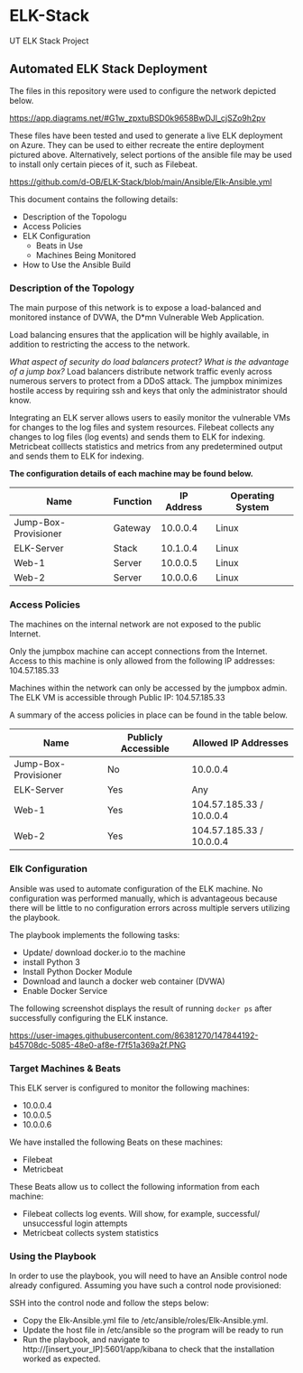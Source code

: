 # ELK-Stack
UT ELK Stack Project
## Automated ELK Stack Deployment

The files in this repository were used to configure the network depicted below.

https://app.diagrams.net/#G1w_zpxtuBSD0k9658BwDJl_cjSZo9h2pv


These files have been tested and used to generate a live ELK deployment on Azure. They can be used to either recreate the entire deployment pictured above. Alternatively, select portions of the ansible file may be used to install only certain pieces of it, such as Filebeat.

https://github.com/d-OB/ELK-Stack/blob/main/Ansible/Elk-Ansible.yml

This document contains the following details:
- Description of the Topologu
- Access Policies
- ELK Configuration
  - Beats in Use
  - Machines Being Monitored
- How to Use the Ansible Build


### Description of the Topology

The main purpose of this network is to expose a load-balanced and monitored instance of DVWA, the D*mn Vulnerable Web Application.

Load balancing ensures that the application will be highly available, in addition to restricting the access to the network.

_What aspect of security do load balancers protect? What is the advantage of a jump box?_
Load balancers distribute network traffic evenly across numerous servers to protect from a DDoS attack. The jumpbox minimizes hostile access by requiring ssh and keys that only the administrator should know. 

Integrating an ELK server allows users to easily monitor the vulnerable VMs for changes to the log files and system resources.
Filebeat collects any changes to log files (log events) and sends them to ELK for indexing.
Metricbeat colllects statistics and metrics from any predetermined output and sends them to ELK for indexing.

**The configuration details of each machine may be found below.**

| Name                 | Function | IP Address | Operating System |
|----------------------|----------|------------|------------------|
| Jump-Box-Provisioner | Gateway  | 10.0.0.4   | Linux            |
| ELK-Server           | Stack    | 10.1.0.4   | Linux            |
| Web-1                | Server   | 10.0.0.5   | Linux            |
| Web-2                | Server   | 10.0.0.6   | Linux            |

### Access Policies

The machines on the internal network are not exposed to the public Internet. 

Only the jumpbox machine can accept connections from the Internet. Access to this machine is only allowed from the following IP addresses:
104.57.185.33

Machines within the network can only be accessed by the jumpbox admin.
The ELK VM is accessible through
Public IP: 104.57.185.33

A summary of the access policies in place can be found in the table below.

| Name                 | Publicly Accessible | Allowed IP Addresses     |
|----------------------|---------------------|--------------------------|
| Jump-Box-Provisioner | No                  | 10.0.0.4                 |
| ELK-Server           | Yes                 | Any                      |
| Web-1                | Yes                 | 104.57.185.33 / 10.0.0.4 |
| Web-2                | Yes                 | 104.57.185.33 / 10.0.0.4 |

### Elk Configuration

Ansible was used to automate configuration of the ELK machine. No configuration was performed manually, which is advantageous because there will be little to no configuration errors across multiple servers utilizing the playbook.

The playbook implements the following tasks:
- Update/ download docker.io to the machine
- install Python 3
- Install Python Docker Module
- Download and launch a docker web container (DVWA)
- Enable Docker Service

The following screenshot displays the result of running `docker ps` after successfully configuring the ELK instance.

https://user-images.githubusercontent.com/86381270/147844192-b45708dc-5085-48e0-af8e-f7f51a369a2f.PNG

### Target Machines & Beats
This ELK server is configured to monitor the following machines:
- 10.0.0.4
- 10.0.0.5
- 10.0.0.6

We have installed the following Beats on these machines:
- Filebeat
- Metricbeat

These Beats allow us to collect the following information from each machine:
- Filebeat collects log events. Will show, for example, successful/ unsuccessful login attempts
- Metricbeat collects system statistics

### Using the Playbook
In order to use the playbook, you will need to have an Ansible control node already configured. Assuming you have such a control node provisioned: 

SSH into the control node and follow the steps below:
- Copy the Elk-Ansible.yml file to /etc/ansible/roles/Elk-Ansible.yml.
- Update the host file in /etc/ansible so the program will be ready to run
- Run the playbook, and navigate to http://[insert_your_IP]:5601/app/kibana to check that the installation worked as expected.
